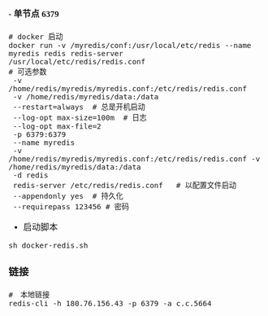 <span  style="font-family: Simsun,serif; font-size: 17px; ">

#### - 单节点 6379

~~~shell
# docker 启动
docker run -v /myredis/conf:/usr/local/etc/redis --name myredis redis redis-server /usr/local/etc/redis/redis.conf
# 可选参数
 -v /home/redis/myredis/myredis.conf:/etc/redis/redis.conf
 -v /home/redis/myredis/data:/data
 --restart=always  # 总是开机启动
 --log-opt max-size=100m  # 日志
 --log-opt max-file=2 
 -p 6379:6379 
 --name myredis 
 -v /home/redis/myredis/myredis.conf:/etc/redis/redis.conf -v /home/redis/myredis/data:/data 
 -d redis 
 redis-server /etc/redis/redis.conf   # 以配置文件启动
 --appendonly yes  # 持久化
 --requirepass 123456 # 密码
~~~

- 启动脚本
~~~shell
sh docker-redis.sh
~~~

### 链接

~~~shell
#　本地链接
redis-cli -h 180.76.156.43 -p 6379 -a c.c.5664
~~~

</span>